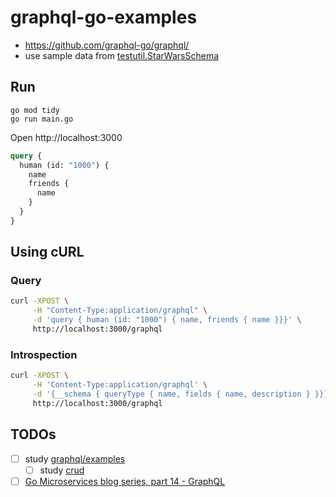 # graphql-go-examples

- https://github.com/graphql-go/graphql/
- use sample data from [testutil.StarWarsSchema](https://github.com/graphql-go/graphql/blob/master/testutil/testutil.go)

## Run

```
go mod tidy
go run main.go
```

Open http://localhost:3000

```graphql
query {
  human (id: "1000") {
    name
    friends {
      name
    }
  }
}
```

## Using cURL
### Query

```bash
curl -XPOST \
     -H "Content-Type:application/graphql" \
     -d 'query { human (id: "1000") { name, friends { name }}}' \
     http://localhost:3000/graphql
```

### Introspection
```bash
curl -XPOST \
     -H 'Content-Type:application/graphql' \
     -d '{__schema { queryType { name, fields { name, description } }}}' \
     http://localhost:3000/graphql
```

## TODOs

- [ ] study [graphql/examples](https://github.com/graphql-go/graphql/tree/master/examples)
  - [ ] study [crud](https://github.com/graphql-go/graphql/tree/master/examples/crud)
- [ ] [Go Microservices blog series, part 14 - GraphQL](https://callistaenterprise.se/blogg/teknik/2018/05/07/go-blog-series-part14/)
